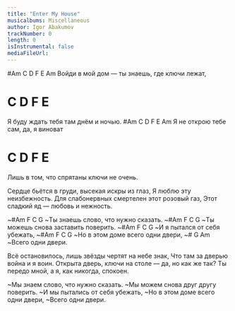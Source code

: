 ```yaml
---
title: "Enter My House"
musicalbums: Miscellaneous
author: Igor Abakumov
trackNumber: 0
length: 0
isInstrumental: false
mediaFileUrl: 
---
```


#Am           C         D             F  E Am
Войди в мой дом — ты знаешь, где ключи лежат,
#         C              D     F  E
Я буду ждать тебя там днём и ночью.
#Am       C        D          F E Am
Я не открою тебе сам, да, я виноват
#                   C         D    F E
Лишь в том, что спрятаны ключи не очень.

Сердце бьётся в груди, высекая искры из глаз,
Я люблю эту неизбежность.
Для слабонервных смертелен этот розовый газ,
Этот сладкий яд — любовь и нежность.

~#Am          F   C              G
~Ты знаешь слово, что нужно сказать.
~#Am          F  C             G
~Ты можешь снова заставить поверить.
~#Am     F   C            G
~И я пытался от себя убежать,
~#Am         F  C             G
~Но в этом доме всего одни двери,
~#    G        Am
~Всего одни двери.

Всё остановилось, лишь звёзды чертят на небе знак,
Что там за дверью война и я воин.
Открыта дверь, ключи на столе — да, но как же так?
Ты передо мной, а я, как никогда, спокоен.

~Мы знаем слово, что нужно сказать.
~Мы можем снова друг другу поверить.
~И мы пытались от себя убежать,
~Но в этом доме всего одни двери,
~Всего одни двери.

